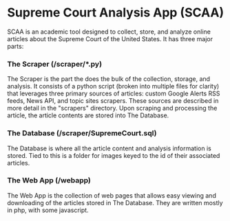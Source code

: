 # Supreme Court Analysis App (SCAA)

SCAA is an academic tool designed to collect, store, and analyze online articles about the Supreme Court of the United States.
It has three major parts:

### The Scraper (/scraper/\*.py)

The Scraper is the part the does the bulk of the collection, storage, and analysis. It consists of a python script (broken into 
multiple files for clarity) that leverages three primary sources of articles: custom Google Alerts RSS feeds, News API, and topic sites
scrapers. These sources are described in more detail in the "scrapers" directory. Upon scraping and processing the article, the article
contents are stored into The Database.

### The Database (/scraper/SupremeCourt.sql)

The Database is where all the article content and analysis information is stored. Tied to this is a folder for images keyed to the id
of their associated articles.

### The Web App (/webapp)

The Web App is the collection of web pages that allows easy viewing and downloading of the articles stored in The Database. They
are written mostly in php, with some javascript.

